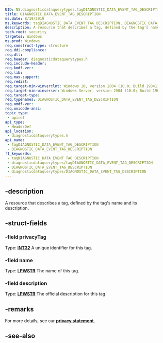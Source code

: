 ```yaml
---
UID: NS:diagnosticdataquerytypes.tagDIAGNOSTIC_DATA_EVENT_TAG_DESCRIPTION
title: DIAGNOSTIC_DATA_EVENT_TAG_DESCRIPTION
ms.date: 8/19/2019
ms.keywords: tagDIAGNOSTIC_DATA_EVENT_TAG_DESCRIPTION, DIAGNOSTIC_DATA_EVENT_TAG_DESCRIPTION
description: A resource that describes a tag, defined by the tag's name and its description.
tech.root: security
targetos: Windows
ms.prod: Windows
req.construct-type: structure
req.ddi-compliance: 
req.dll: 
req.header: diagnosticdataquerytypes.h
req.include-header: 
req.kmdf-ver: 
req.lib: 
req.max-support: 
req.redist: 
req.target-min-winverclnt: Windows 10, version 2004 (10.0; Build 19041)
req.target-min-winversvr: Windows Server, version 2004 (10.0; Build 19041)
req.target-type: 
req.typenames: DIAGNOSTIC_DATA_EVENT_TAG_DESCRIPTION
req.umdf-ver: 
req.unicode-ansi: 
topic_type:
 - apiref
api_type:
 - HeaderDef
api_location:
 - diagnosticdataquerytypes.h
api_name:
 - tagDIAGNOSTIC_DATA_EVENT_TAG_DESCRIPTION
 - DIAGNOSTIC_DATA_EVENT_TAG_DESCRIPTION
f1_keywords:
 - tagDIAGNOSTIC_DATA_EVENT_TAG_DESCRIPTION
 - diagnosticdataquerytypes/tagDIAGNOSTIC_DATA_EVENT_TAG_DESCRIPTION
 - DIAGNOSTIC_DATA_EVENT_TAG_DESCRIPTION
 - diagnosticdataquerytypes/DIAGNOSTIC_DATA_EVENT_TAG_DESCRIPTION
---
```


## -description

A resource that describes a tag, defined by the tag's name and its description.

## -struct-fields

### -field privacyTag

Type: **[INT32](/windows/desktop/winprog/windows-data-types)**
A unique identifier for this tag.

### -field name

Type: **[LPWSTR](/windows/desktop/winprog/windows-data-types)**
The name of this tag.

### -field description

Type: **[LPWSTR](/windows/desktop/winprog/windows-data-types)**
The official description for this tag.

## -remarks

For more details, see our [**privacy statement**](/windows/privacy/windows-diagnostic-data).

## -see-also

